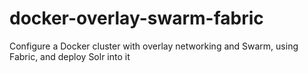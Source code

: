 # docker-overlay-swarm-fabric
Configure a Docker cluster with overlay networking and Swarm, using Fabric, and deploy Solr into it
